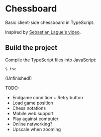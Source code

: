 # Chessboard

Basic client-side chessboard in TypeScript.

Inspired by [Sebastian Lague's video](https://www.youtube.com/watch?v=U4ogK0MIzqk).

## Build the project

Compile the TypeScript files into JavaScript:

```console
$ tsc
```



(Unfinished!)

TODO:
- Endgame condition + Retry button
- Load game position
- Chess notations
- Mobile web support
- Play against computer
- Online networking?
- Upscale when zooming